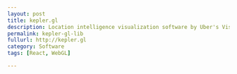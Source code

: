```yaml
---
layout: post
title: kepler.gl
description: Location intelligence visualization software by Uber's Visualization Team
permalink: kepler-gl-lib
fullurl: http://kepler.gl
category: Software
tags: [React, WebGL]

---
```


